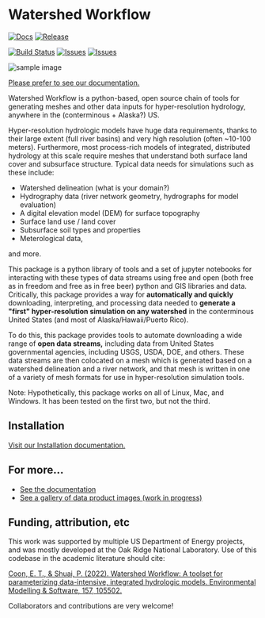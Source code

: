 # Watershed Workflow
[![Docs](https://img.shields.io/badge/docs-link-blue?style=for-the-badge)](https://environmental-modeling-workflows.github.io/watershed-workflow/build/html/index.html)
[![Release](https://img.shields.io/github/v/release/environmental-modeling-workflows/watershed-workflow?display_name=release&style=for-the-badge)](https://github.com/environmental-modeling-workflows/watershed-workflow/releases/tag/watershed-workflow-1.1.0)

[![Build Status](https://img.shields.io/github/actions/workflow/status/environmental-modeling-workflows/watershed-workflow/main.yml?label=tests&style=for-the-badge)](https://github.com/environmental-modeling-workflows/watershed-workflow/actions)
[![Issues](https://img.shields.io/github/issues/environmental-modeling-workflows/watershed-workflow?style=for-the-badge)](https://github.com/environmental-modeling-workflows/watershed-workflow/issues)
[![Issues](https://img.shields.io/github/issues-pr/environmental-modeling-workflows/watershed-workflow?style=for-the-badge)](https://github.com/environmental-modeling-workflows/watershed-workflow/pulls)

![sample image](https://environmental-modeling-workflows.github.io/watershed-workflow/build/html/_images/watershed_workflow.png "Example output of the Coweeta Hydrologic Lab watersheds across scales.")

[Please prefer to see our documentation.](https://environmental-modeling-workflows.github.io/watershed-workflow/build/html/index.html)

Watershed Workflow is a python-based, open source chain of tools for generating meshes and other data inputs for hyper-resolution hydrology, anywhere in the (conterminous + Alaska?) US.  

Hyper-resolution hydrologic models have huge data requirements, thanks to their large extent (full river basins) and very high resolution (often ~10-100 meters).  Furthermore, most process-rich models of integrated, distributed hydrology at this scale require meshes that understand both surface land cover and subsurface structure.  Typical data needs for simulations such as these include:

* Watershed delineation (what is your domain?)
* Hydrography data (river network geometry, hydrographs for model evaluation)
* A digital elevation model (DEM) for surface topography
* Surface land use / land cover
* Subsurface soil types and properties
* Meterological data,

and more.

This package is a python library of tools and a set of jupyter notebooks for interacting with these types of data streams using free and open (both free as in freedom and free as in free beer) python and GIS libraries and data.  Critically, this package provides a way for **automatically and quickly** downloading, interpreting, and processing data needed to **generate a "first" hyper-resolution simulation on any watershed** in the conterminous United States (and most of Alaska/Hawaii/Puerto Rico).

To do this, this package provides tools to automate downloading a wide range of **open data streams,** including data from United States governmental agencies, including USGS, USDA, DOE, and others.  These data streams are then colocated on a mesh which is generated based on a watershed delineation and a river network, and that mesh is written in one of a variety of mesh formats for use in hyper-resolution simulation tools.

Note: Hypothetically, this package works on all of Linux, Mac, and Windows.  It has been tested on the first two, but not the third.

## Installation

[Visit our Installation documentation.](https://environmental-modeling-workflows.github.io/watershed-workflow/stable/install.html)

## For more...

* [See the documentation](https://environmental-modeling-workflows.github.io/watershed-workflow)
* [See a gallery of data product images (work in progress)](https://environmental-modeling-workflows.github.io/watershed-workflow/build/html/gallery.html)

## Funding, attribution, etc

This work was supported by multiple US Department of Energy projects, and was mostly developed at the Oak Ridge National Laboratory.  Use of this codebase in the academic literature should cite:

[Coon, E. T., & Shuai, P. (2022). Watershed Workflow: A toolset for parameterizing data-intensive, integrated hydrologic models. Environmental Modelling & Software, 157, 105502.](https://doi.org/10.1016/j.envsoft.2022.105502)

Collaborators and contributions are very welcome!
